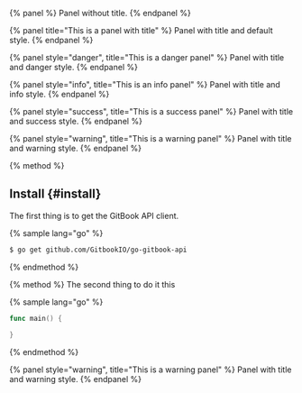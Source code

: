 {% panel %}
Panel without title.
{% endpanel %}

{% panel title="This is a panel with title" %}
Panel with title and default style.
{% endpanel %}

{% panel style="danger", title="This is a danger panel" %}
Panel with title and danger style.
{% endpanel %}

{% panel style="info", title="This is an info panel" %}
Panel with title and info style.
{% endpanel %}

{% panel style="success", title="This is a success panel" %}
Panel with title and success style.
{% endpanel %}

{% panel style="warning", title="This is a warning panel" %}
Panel with title and warning style.
{% endpanel %}


{% method %}
## Install {#install}

The first thing is to get the GitBook API client.

{% sample lang="go" %}
```bash
$ go get github.com/GitbookIO/go-gitbook-api
```
{% endmethod %}

{% method %}
The second thing to do it this

{% sample lang="go" %}
```go
func main() {
	
}
```
{% endmethod %}

{% panel style="warning", title="This is a warning panel" %}
Panel with title and warning style.
{% endpanel %}
